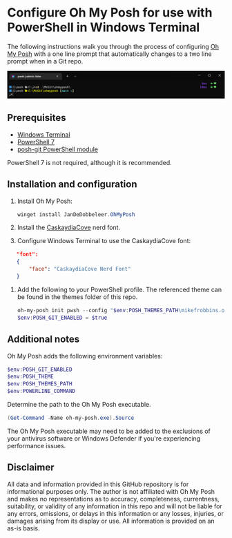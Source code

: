 # Configure Oh My Posh for use with PowerShell in Windows Terminal

The following instructions walk you through the process of configuring
[Oh My Posh](https://ohmyposh.dev/) with a one line prompt that automatically changes to a two line
prompt when in a Git repo.

![oh-my-posh-custom-prompt.jpg](images/oh-my-posh-custom-prompt.jpg)

## Prerequisites

- [Windows Terminal](https://docs.microsoft.com/windows/terminal/install)
- [PowerShell 7](https://docs.microsoft.com/powershell/scripting/install/installing-powershell-on-windows)
- [posh-git PowerShell module](https://www.powershellgallery.com/packages/posh-git/)

PowerShell 7 is not required, although it is recommended.

## Installation and configuration

1. Install Oh My Posh:

   ```powershell
   winget install JanDeDobbeleer.OhMyPosh
   ```

1. Install the [CaskaydiaCove](https://github.com/ryanoasis/nerd-fonts/releases/) nerd font.

1. Configure Windows Terminal to use the CaskaydiaCove font:

```json
   "font":
   {
       "face": "CaskaydiaCove Nerd Font"
   }
   ```

1. Add the following to your PowerShell profile. The referenced theme can be found in the themes folder
of this repo.

   ```powershell
   oh-my-posh init pwsh --config "$env:POSH_THEMES_PATH\mikefrobbins.omp.yaml" | Invoke-Expression
   $env:POSH_GIT_ENABLED = $true
   ```

## Additional notes

Oh My Posh adds the following environment variables:

```powershell
$env:POSH_GIT_ENABLED
$env:POSH_THEME
$env:POSH_THEMES_PATH
$env:POWERLINE_COMMAND
```

Determine the path to the Oh My Posh executable.

```powershell
(Get-Command -Name oh-my-posh.exe).Source
```

The Oh My Posh executable may need to be added to the exclusions of your antivirus software or
Windows Defender if you're experiencing performance issues.

## Disclaimer

All data and information provided in this GitHub repository is for informational purposes only. The
author is not affiliated with Oh My Posh and makes no representations as to accuracy, completeness,
currentness, suitability, or validity of any information in this repo and will not be liable for any
errors, omissions, or delays in this information or any losses, injuries, or damages arising from
its display or use. All information is provided on an as-is basis.
